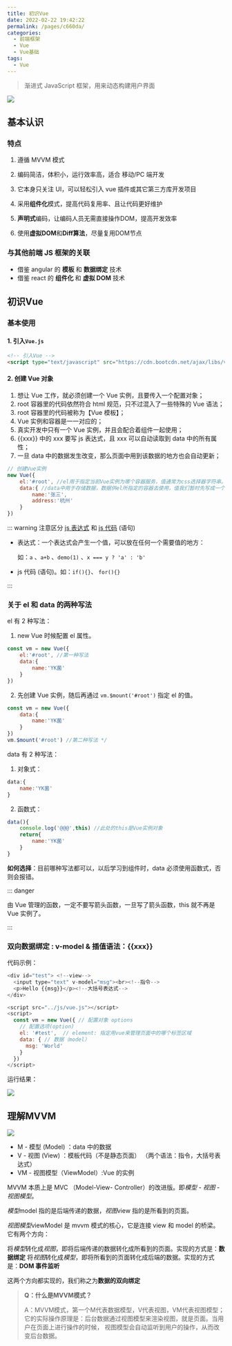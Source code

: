 ```yaml
---
title: 初识Vue
date: 2022-02-22 19:42:22
permalink: /pages/c660da/
categories:
  - 前端框架
  - Vue
  - Vue基础
tags:
  - Vue
---
```

> 渐进式 JavaScript 框架，用来动态构建用户界面

![](https://blog-1259322452.cos.ap-guangzhou.myqcloud.com/java/11199982790f45d49495f177e3776a65~tplv-k3u1fbpfcp-watermark.awebp)

<!-- more -->

## 基本认识

### 特点

1. 遵循 MVVM 模式

2. 编码简洁，体积小，运行效率高，适合 移动/PC 端开发

3. 它本身只关注 UI，可以轻松引入 vue 插件或其它第三方库开发项目

4. 采用**组件化**模式，提高代码复用率、且让代码更好维护

5. **声明式**编码，让编码人员无需直接操作DOM，提高开发效率

6. 使用**虚拟DOM**和**Diff算法**，尽量复用DOM节点

### 与其他前端 JS 框架的关联

- 借鉴 angular 的 **模板** 和 **数据绑定** 技术
- 借鉴 react 的 **组件化** 和 **虚拟 DOM** 技术

## 初识Vue

### 基本使用

#### 1. 引入`Vue.js`

```html
<!-- 引入Vue -->
<script type="text/javascript" src="https://cdn.bootcdn.net/ajax/libs/vue/2.6.12/vue.js"></script>
```

#### 2. 创建 Vue 对象

1. 想让 Vue 工作，就必须创建一个 Vue 实例，且要传入一个配置对象；
2. root 容器里的代码依然符合 html 规范，只不过混入了一些特殊的 Vue 语法；
3. root 容器里的代码被称为【Vue 模板】；
4. Vue 实例和容器是一一对应的；
5. 真实开发中只有一个 Vue 实例，并且会配合着组件一起使用；
6. {{xxx}} 中的 xxx 要写 js 表达式，且 xxx 可以自动读取到 data 中的所有属性；
7. 一旦 data 中的数据发生改变，那么页面中用到该数据的地方也会自动更新；

```javascript
// 创建Vue实例
new Vue({
	el:'#root', //el用于指定当前Vue实例为哪个容器服务，值通常为css选择器字符串。
	data:{ //data中用于存储数据，数据供el所指定的容器去使用，值我们暂时先写成一个对象。
		name:'张三',
		address:'杭州'
	}
})
```

::: warning
注意区分 <u>js 表达式</u> 和 <u>js 代码</u> (语句)

- 表达式：一个表达式会产生一个值，可以放在任何一个需要值的地方：

  如：`a` 、`a+b` 、`demo(1)`  、`x === y ? 'a' : 'b'`

- js 代码 (语句)。如：`if(){}`、 `for(){}`

:::

### 关于 el 和 data 的两种写法

el 有 2 种写法：

1. new Vue 时候配置 el 属性。

```javascript
const vm = new Vue({
	el:'#root', //第一种写法
	data:{
		name:'YK菌'
	}
})
```

2. 先创建 Vue 实例，随后再通过 `vm.$mount('#root')` 指定 el 的值。

```javascript
const vm = new Vue({
	data:{
		name:'YK菌'
	}
})
vm.$mount('#root') //第二种写法 */
```

data 有 2 种写法：

1. 对象式：

```javascript
data:{
	name:'YK菌'
} 
```



2. 函数式：

```javascript
data(){
	console.log('@@@',this) //此处的this是Vue实例对象
	return{
		name:'YK菌'
	}
}
```

**如何选择**：目前哪种写法都可以，以后学习到组件时，data 必须使用函数式，否则会报错。

::: danger

由 Vue 管理的函数，一定不要写箭头函数，一旦写了箭头函数，this 就不再是 Vue 实例了。

:::

### 双向数据绑定 : v-model & 插值语法：{{xxx}}

代码示例：

```javascript
<div id="test"> <!--view-->
  <input type="text" v-model="msg"><br><!--指令-->
  <p>Hello {{msg}}</p><!--大括号表达式-->
</div>

<script src="../js/vue.js"></script>
<script>
  const vm = new Vue({ // 配置对象 options 
    // 配置选项(option)
    el: '#test',  // element: 指定用vue来管理页面中的哪个标签区域
    data: { // 数据（model）
      msg: 'World'
    }
  })
</script>
```

运行结果：

![](https://blog-1259322452.cos.ap-guangzhou.myqcloud.com/java/e68bf479324e4db99d6f568a1de206b3~tplv-k3u1fbpfcp-watermark.awebp)

## 理解MVVM

![](https://blog-1259322452.cos.ap-guangzhou.myqcloud.com/java/2cfaef66bd3b4b67b032b225ffa34483~tplv-k3u1fbpfcp-watermark.awebp)

- M - 模型 (Model) ：data 中的数据
- V - 视图 (View) ：模板代码（不是静态页面） （两个语法：指令，大括号表达式）
- VM - 视图模型（ViewModel）:Vue 的实例



MVVM 本质上是 MVC （Model-View- Controller）的改进版。即*模型* - *视图* - *视图模型*。

*模型*model 指的是后端传递的数据，*视图*view 指的是所看到的页面。

*视图模型*viewModel 是 mvvm 模式的核心，它是连接 view 和 model 的桥梁。它有两个方向：

将*模型*转化成*视图*，即将后端传递的数据转化成所看到的页面。实现的方式是：**数据绑定** 将*视图*转化成*模型*，即将所看到的页面转化成后端的数据。实现的方式是：**DOM 事件监听**

这两个方向都实现的，我们称之为**数据的双向绑定**



> **Q：什么是MVVM模式？**
>
> A：MVVM模式，第一个M代表数据模型，V代表视图，VM代表视图模型；
> 它的实际操作原理是：后台数据通过视图模型来渲染视图，就是页面。当用户在页面上进行操作的时候，
> 视图模型会自动监听到用户的操作，从而改变后台数据。